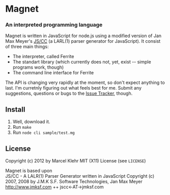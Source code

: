 #  Magnet
### An interpreted programming language

Magnet is written in JavaScript for node.js using a modified version of Jan Max Meyer's [JS/CC](http://jscc.jmksf.com/) (a LARL(1) parser generator for JavaScript). It consist of three main things:

 * The interpreter, called Ferrite
 * The standart library (which currently does not, yet, exist -- simple programs work, though)
 * The command line interface for Ferrite

The API is changing very rapidly at the moment, so don't expect anything to last. I'm curretnly figuring out what feels best for me.
Submit any suggestions, questions or bugs to the [Issue Tracker](http://github.com/marcelklehr/tivoka/issues), though.

## Install
1. Well, download it.
2. Run `make`
3. Run `node cli sample/test.mg`

## License
Copyright (c) 2012 by Marcel Klehr
MIT (X11) License (see `LICENSE`)

Magnet is based upon  
JS/CC - A LALR(1) Parser Generator written in JavaScript
Copyright (c) 2007, 2008 by J.M.K S.F. Software Technologies, Jan Max Meyer
http://www.jmksf.com ++ jscc<-AT->jmksf.com